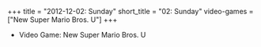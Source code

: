 +++
title = "2012-12-02: Sunday"
short_title = "02: Sunday"
video-games = ["New Super Mario Bros. U"]
+++


* Video Game: New Super Mario Bros. U